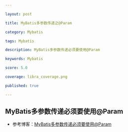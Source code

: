```yaml
---

layout: post

title: MyBatis多参数传递之@Param

category: Mybatis

tags: Mybatis

description: MyBatis多参数传递必须要使用@Param

keywords: Mybatis

score: 5.0

coverage: libra_coverage.png

published: true

---
```


##  MyBatis多参数传递必须要使用@Param

- 参考博客：[MyBatis多参数传递必须要使用@Param](https://blog.csdn.net/neusoft2016/article/details/110818507)